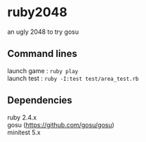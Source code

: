 # ruby2048
an ugly 2048 to try gosu

## Command lines
launch game	: `ruby play`<br>
launch test : `ruby -I:test test/area_test.rb`

## Dependencies
ruby 2.4.x<br>
gosu (https://github.com/gosu/gosu)<br>
minitest 5.x
